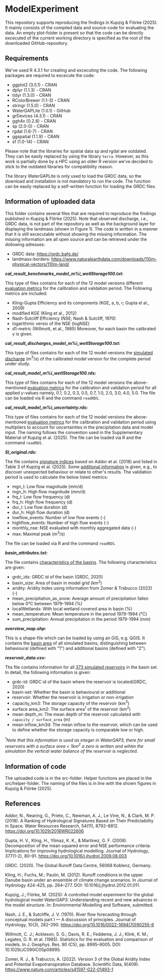 # ModelExperiment
 This repository supports reproducing the findings in Kupzig & Flörke (2025). It mainly consists of the compiled data and
 source-code for evaluating the data. An empty plot-folder is present so that the code can be directly excecuted of the current working directory is specified as the root of the downloaded GitHub-repository.

 ## Requirements
 We've used R 4.3.1 for creating and excecuting the code. The following packages are required to excecute the code:
 - ggplot2 (3.5.1) - CRAN
 - dplyr (1.1.3) - CRAN
 - tidyr (1.3.0) - CRAN
 - RColorBrewer (1.1-3) - CRAN
 - stringr (1.5.0) - CRAN
 - WaterGAPLite (1.0.1) - GitHub
 - grDevices (4.3.1) - CRAN
 - ggh4x (0.2.8) - CRAN
 - sp (2.0-0) - CRAN
 - rgdal (1.6-7) - CRAN
 - ggspatial (1.1.9) - CRAN
 - sf (1.0-14) - CRAN

Please note that the libraries for spatial data sp and rgdal are outdated. They can be easily replaced by using the library `terra`. However, as this work is partially done by a HPC using an older R version we've decided to stick to the outdated libraries for compatibility reason.

The library WaterGAPLite is only used to load the GRDC data, so the download and installation is not mandatory to run the code. The function can be easily replaced by a self-written function for loading the GRDC files.

## Information of uploaded data
This folder contains several files that are required to reproduce the findings published in Kupzig & Flörke (2025). Note that observed discharge, i.e., GRDC data, is not part of the repository as well as the background layer for displaying the landmass (shown in Figure 1). The code is written in a manner that it is still excecutable without showing the missing information. The missing information are all open source and can be retrieved under the dollowing adresses:
- GRDC data: https://grdc.bafg.de/
- landmass-borders: https://www.naturalearthdata.com/downloads/110m-physical-vectors/110m-land/

**_cal_result_benchmarks_model_m%i_wetlStorage100.txt:_**

 This type of files contains for each of the 12 model versions different <u>evaluation metrics</u> for the calibration and validation period. The Following metrics are included:
 - Kling-Gupta Efficiency and its components (KGE, a, b, r; Gupta el al., 2009)
 - modified KGE (Kling et al., 2012)
 - Nash-Sutcliff Efficiency (NSE; Nash & Sutcliff, 1970)
 - logarithmic versio of the NSE (logNSE)
 - d1-metric (Willmott, et al., 1985)
 Moreover, for each basin the calibrated $\gamma$ is given.

**_cal_result_discharges_model_m%i_wetlStorage100.txt:_**

This type of files contains for each of the 12 model versions the <u>simulated discharge</u> (m$^{3}$/s) of the calibrated model version for the complete period under study.

**_cal_result_model_m%i_wetlStorage100.rds:_**

This type of files contains for each of the 12 model versions the above-mentioned <u>evaluation metrics</u> for the calibration and validation period for all applied  $\gamma$-values namely, 0.1, 0.2, 0.3, 0.5, 0.7, 1.0, 2.0, 3.0, 4.0, 5.0. The file can be loaded via R and the command `readRDS`.

**_cal_result_model_m%i_uncertainty.rds:_**

This type of files contains for each of the 12 model versions the above-mentioned <u>evaluation metrics</u> for the calibration and validation period using multipliers to account for uncertainties in the precipitation data and model input. The naming follows the convention used in the Supplementary Material of Kupzig et al. (2025). The file can be loaded via R and the command `readRDS`.

**_SI_original.rds:_**

The file contains <u>signature indices</u> based on Addor et al. (2018) and listed in Table 3 of Kupzig et al. (2025). Some <u>additional information</u> is given, e.g., to discover unexpected behaviour or relate to other's results. The validation period is used to calculate the below listed metrics:
- mgn_l: Low flow magnitude (mm/d)
- mgn_h: High flow magnitude (mm/d)
- frq_l: Low flow frequency (d)
- frq_h: High flow frequency (d)
- dur_l: Low flow duration (d)
- dur_h: High flow duration (d)
- lowflow_events: Number of low flow events (-)
- highflow_events: Number of high flow events (-)
- monthly_nse: NSE evaluated with monthly aggregated data (-)
- max: Maximal peak (m$^{3}$/s)

The file can be loaded via R and the command `readRDS`.

**_basin_attributes.txt:_**

The file contains <u>characteristics of the basins</u>. The following characteristics are given:
- grdc_ids: GRDC id of the basin (GRDC, 2020)
- basin_size: Area of basin in model grid (km$^{2}$)
- aridity: Aridity Index using information from Zomer & Trabucco (2022) (-)
- mean_precipitation_as_snow: Average amount of precipitation fallen below 0°C between 1979-1994 (%)
- localWetlands: With local wetland covered area in basin (%)
- mean_temperature: Mean temperature in the period 1979-1994 (°C)
- sum_precipitation: Annual precipitation in the period 1979-1994 (mm)

**_overview_map.shp:_**

This is a shape-file which can be loaded by using an GIS, e.g. QGIS. It contains the <u>basin area</u> of all simulated basins, distinguishing between behavioural (defined with "1") and additional basins (defined with "2").

**_reservoir_data.csv:_**

Ths file contains information for all <u>373 simulated reservoirs</u> in the basin set. In detail, the following information is given:
- grdc-id:  GRDC id of the basin where the reservoir is located(GRDC, 2020)
- basin-set: Whether the basin is behavioural or additional
- reservoir: Whether the reservoir is irrigation or non-irrigation
- capacity_km3: The storage capacity of the reservoir (km$^{3}$)
- surface area_km2: The surface area$^{1}$ of the reservoir (km$^{2}$)
- mean depth_m: The mean depth of the reservoir calculated with `capacity / surface_area` (m)
- mean inflow_km3d: The mean inflow to the reservoir, which can be used to define whether the storage capacity is comparable low or high.

$^{1}$_Note that this information is used as integer in WaterGAP3, there for small reservoirs with a surface area < 1km$^{2}$ a zero is written and wihtin the simulation the vertical water balance of the reservoir is neglected._

## Information of code
The uploaded code is in the src-folder. Helper functions are placed in the src/helper-folder. The naming of the files is in line with the shown figures in Kupzig & Flörke (2025).

 ## References
 Addor, N., Nearing, G., Prieto, C., Newman, A. J., Le Vine, N., & Clark, M. P. (2018). A Ranking of Hydrological Signatures Based on Their Predictability in Space. Water Resources Research, 54(11), 8792–8812. https://doi.org/10.1029/2018WR022606

 Gupta, H. V., Kling, H., Yilmaz, K. K., & Martinez, G. F. (2009). Decomposition of the mean squared error and NSE performance criteria: Implications for improving hydrological modelling. Journal of Hydrology, 377(1-2), 80–91. https://doi.org/10.1016/j.jhydrol.2009.08.003

 GRDC. (2020). The Global Runoff Data Centre, 56068 Koblenz, Germany.

 Kling, H.; Fuchs, M.; Paulin, M. (2012). Runoff conditions in the upper Danube basin under an ensemble of climate change scenarios. In Journal of Hydrology 424-425, pp. 264–277. DOI: 10.1016/j.jhydrol.2012.01.011.

 Kupzig, J.; Flörke, M. (2025): A controlled model experiment for the global hydrological model WaterGAP3: Understanding recent and new advances in the model structure. In: Environmental Modelling and Software, submitted.

 Nash, J. E., & Sutcliffe, J. V. (1970). River flow forecasting through conceptual models part I — A discussion of principles. Journal of Hydrology, 10(3), 282–290. https://doi.org/10.1016/0022-1694(70)90255-6

 Willmott, C.  J.; Ackleson, S. G.; Davis, R. E.; Feddema, J. J.; Klink, K. M.; Legates, D. R. et al. (1985). Statistics for the evaluation and comparison of models. In J. Geophys. Res. 90 (C5), pp. 8995–9005. DOI: 10.1029/JC090iC05p08995.

Zomer, R. J., & Trabucco, A. (2022). Version 3 of the Global Aridity Index and Potential Evapotranspiration Database. Scientific Data, 9(409). https://www.nature.com/articles/s41597-022-01493-1




